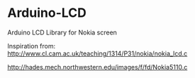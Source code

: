 Arduino-LCD
===========


Arduino LCD Library for Nokia screen

Inspiration from:
http://www.cl.cam.ac.uk/teaching/1314/P31/nokia/nokia_lcd.c

http://hades.mech.northwestern.edu/images/f/fd/Nokia5110.c

